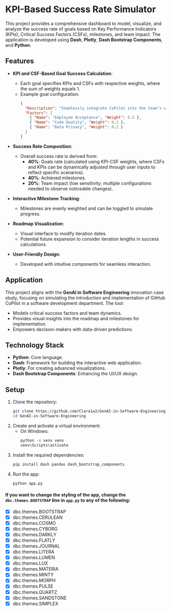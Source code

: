 # KPI-Based Success Rate Simulator

This project provides a comprehensive dashboard to model, visualize, and analyze the success rate of goals based on Key Performance Indicators (KPIs), Critical Success Factors (CSFs), milestones, and team impact. The application is developed using **Dash**, **Plotly**, **Dash Bootstrap Components**, and **Python**.

## Features

- **KPI and CSF-Based Goal Success Calculation**:
  - Each goal specifies KPIs and CSFs with respective weights, where the sum of weights equals 1.
  - Example goal configuration:
    ```json
    {
      "Description": "Seamlessly integrate CoPilot into the team’s workflows.",
      "Factors": [
        { "Name": "Employee Acceptance", "Weight": 0.5 },
        { "Name": "Code Quality", "Weight": 0.3 },
        { "Name": "Data Privacy", "Weight": 0.2 }
      ]
    }
    ```

- **Success Rate Composition**:
  - Overall success rate is derived from:
    - **40%**: Goals rate (calculated using KPI-CSF weights, where CSFs and KPIs can be dynamically adjusted through user inputs to reflect specific scenarios).
    - **40%**: Achieved milestones.
    - **20%**: Team impact (low sensitivity; multiple configurations needed to observe noticeable changes).

- **Interactive Milestone Tracking**:
  - Milestones are evenly weighted and can be toggled to simulate progress.

- **Roadmap Visualization**:
  - Visual interface to modify iteration dates.
  - Potential future expansion to consider iteration lengths in success calculations.

- **User-Friendly Design**:
  - Developed with intuitive components for seamless interaction.

## Application

This project aligns with the **GenAI in Software Engineering** innovation case study, focusing on simulating the introduction and implementation of GitHub CoPilot in a software development department. The tool:
- Models critical success factors and team dynamics.
- Provides visual insights into the roadmap and milestones for implementation.
- Empowers decision-makers with data-driven predictions.

## Technology Stack

- **Python**: Core language.
- **Dash**: Framework for building the interactive web application.
- **Plotly**: For creating advanced visualizations.
- **Dash Bootstrap Components**: Enhancing the UI/UX design.

## Setup

1. Clone the repository:
   ```bash
   git clone https://github.com/Clara1a2/GenAI-in-Software-Engineering.git
   cd GenAI-in-Software-Engineering
    ```
2. Create and activate a virtual environment:
   - On Windows:
     ```bash
     python -m venv venv
     venv\Scripts\activate
     ```
3. Install the required dependencies:
   ```bash
   pip install dash pandas dash_bootstrap_components
   ```
4. Run the app:
    ```bash
    python app.py
    ```


#### If you want to change the styling of the app, change the `dbc.themes.BOOTSTRAP` line in `app.py` to any of the following:

- [x] dbc.themes.BOOTSTRAP
- [x] dbc.themes.CERULEAN
- [x] dbc.themes.COSMO
- [x] dbc.themes.CYBORG
- [x] dbc.themes.DARKLY
- [x] dbc.themes.FLATLY
- [x] dbc.themes.JOURNAL
- [x] dbc.themes.LITERA
- [x] dbc.themes.LUMEN
- [x] dbc.themes.LUX
- [x] dbc.themes.MATERIA
- [x] dbc.themes.MINTY
- [x] dbc.themes.MORPH
- [x] dbc.themes.PULSE
- [x] dbc.themes.QUARTZ
- [x] dbc.themes.SANDSTONE
- [x] dbc.themes.SIMPLEX
